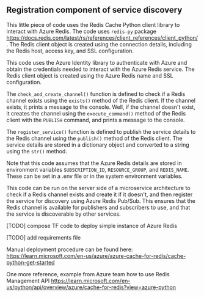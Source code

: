 ##  Registration component of service discovery


This little piece of code uses the Redis Cache Python client library to interact with Azure Redis.
The code uses `redis-py` package https://docs.redis.com/latest/rs/references/client_references/client_python/.
The Redis client object is created using the connection details, including the Redis host, access key, and SSL configuration.

This code uses the Azure Identity library to authenticate with Azure and obtain the credentials needed to interact with the Azure Redis service.
The Redis client object is created using the Azure Redis name and SSL configuration.

The `check_and_create_channel()` function is defined to check if a Redis channel exists using the `exists()` method of the Redis client. If the channel exists, it prints a message to the console.
Well, if the channel doesn't exist, it creates the channel using the `execute_command()` method of the Redis client with the `PUBLISH` command, and prints a message to the console.

The `register_service()` function is defined to publish the service details to the Redis channel using the `publish()` method of the Redis client.
The service details are stored in a dictionary object and converted to a string using the `str()` method.

Note that this code assumes that the Azure Redis details are stored in environment variables `SUBSCRIPTION_ID`, `RESOURCE_GROUP`, and `REDIS_NAME`.
These can be set in a .env file or in the system environment variables.

This code can be run on the server side of a microservice architecture to check if a Redis channel exists and create it if it doesn't, and then register the service for discovery using Azure Redis Pub/Sub.
This ensures that the Redis channel is available for publishers and subscribers to use, and that the service is discoverable by other services.

[TODO] compose TF code to deploy simple instance of Azure Redis

[TODO] add requirements file

Manual deployment procedure can be found here: https://learn.microsoft.com/en-us/azure/azure-cache-for-redis/cache-python-get-started

One more reference, example from Azure team how to use Redis Management API https://learn.microsoft.com/en-us/python/api/overview/azure/cache-for-redis?view=azure-python
